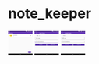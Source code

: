 # note_keeper

<img src="https://github.com/fida1989/flutter-note-keeper/blob/master/screenshots/screen1.png" width="50" height="50">

<img src="https://github.com/fida1989/flutter-note-keeper/blob/master/screenshots/screen2.png" width="50" height="50">

<img src="https://github.com/fida1989/flutter-note-keeper/blob/master/screenshots/screen3.png" width="50" height="50">
